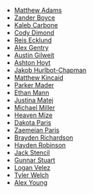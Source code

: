 * [Matthew Adams](https://github.com/Adam1354)
* [Zander Boyce]()
* [Kaleb Carbone](https://github.com/FailFasterStudios)
* [Cody Dimond]()
* [Reis Ecklund](https://github.com/ReisEcklund)
* [Alex Gentry](https://github.com/EnumclawBorn)
* [Austin Gilweit](https://github.com/Hizix-Dreadheart)
* [Ashton Hoyt]()
* [Jakob Hurlbot-Chapman]()
* [Matthew Kincaid](https://github.com/Matthew-Kincaid)
* [Parker Mader]()
* [Ethan Mann]()
* [Justina Matej]()
* [Michael Miller]()
* [Heaven Mize](https://github.com/myZer0soul0902)
* [Dakota Paris](https://github.com/lilpeep11-1)
* [Zaemeian Paris]()
* [Brayden Richardson](https://github.com/brayden1283)
* [Hayden Robinson](https://github.com/UnwantedGameMaker)
* [Jack Stencil](https://github.com/CarrackGames)
* [Gunnar Stuart]()
* [Logan Velez]()
* [Tyler Welch]()
* [Alex Young](https://github.com/young0904)
